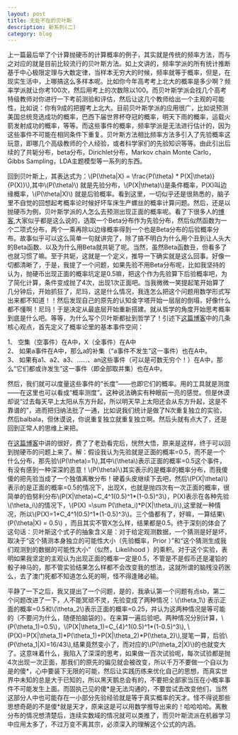```yaml
---
layout: post
title: 无处不在的贝叶斯
description: 新系列(二)
category: blog
---
```

上一篇最后举了个计算抛硬币的计算概率的例子，其实就是传统的频率方法，而与之对应的就是目前比较流行的贝叶斯方法。如上文讲的，频率学派的所有统计推断基于中心极限定理与大数定律，当样本无穷大的时候，频率就等于概率，但是，在现实生活中，上哪搞这么多样本呢。比如你今年高考考上北大的概率是多少啊？频率学派就让你考100次，然后用考上的次数除以100。而贝叶斯学派会找几个高考特级教师对你进行一下考前测验和评估，然后让这几个教师给出一个主观的可能性，比如说：你有9成的把握考上北大。目前贝叶斯学派的应用很广，比如说预测美国总统竞选成功的概率，巴西下届世界杯夺冠的概率，明天下雨的概率，运载火箭发射成功的概率，等等。而这些事件的概率，频率学派是无法进行估计的，因为这些事件不可能在相同条件下重复。贝叶斯方法相比频率方法多引入了先验概率这玩意，即哪几个高级教师的个人经验，或者科学家们的先验知识等等。由此引出后续的了共轭分布，beta分布，Dirichlet分布，Markov chain Monte Carlo，Gibbs Sampling，LDA主题模型等一系列的东西。

回到贝叶斯上，其表达式为：\\(P(\theta\|X) = \frac{P(\theta) * P(X\|\theta)}{P(X)}\\),其中\\(P(\theta)\\) 就是先验分布，\\(P(X\|\theta)\\)是条件概率，P(X)叫边缘概率，\\(P(\theta\|X)\\) 就是后验概率。看到这里，一切似乎还是很熟悉的，脑子里不自觉的回想起考概率论时候好坏车床生产螺丝的概率计算问题。然后，还是以抛硬币为例，贝叶斯学派的人怎么去预测出现正面的概率呢。看了下很多人的[博客](http://maider.blog.sohu.com/306392863.html),大家似乎都是这么说的，选取一个Beta分布作为先验分布，然后似然函数为一个二项式分布，两个一乘再除以边缘概率得到一个也是Beta分布的后验概率分布。故事似乎可以这么简单一句就讲完了，除了搞不明白为什么用个丑到让人头大的Beta函数、以及为什么用Beta就共轭了呢。当然，虽然Beta函数丑，但看多了也就习惯了嘛。至于共轭，这就是一个定义，推导一下确实就是这么回事。好像一切都清晰了，于是，我提了一个问题，如果先验不用Beta分布呢，比如我坚持的认为，抛硬币出现正面的概率坑定是0.5嘛，把这个作为先验算下后验概率吧，为了简化计算，条件变成抛了4次，出现1次正面吧。当我微微一笑提起笔开始算了几分钟后，开始抓狂了，尼玛，这是什么情况，我连怎么把这个问题用数学形式写出来都不知道！！然后发现自己的原先的认知金字塔开始一层层的倒塌，好像什么都不懂啊！尼玛！于是决定从最底层开始重新搭建。就从哲学的角度开始思考概率到底是什么吧。等等，为什么写个贝叶斯都扯到哲学了！引述下[这篇博客](http://www.52ml.net/13565.html)中的几条核心观点，首先定义了概率论里的基本事件空间：   

1、  空集（空事件）在A中，X（全事件）在A中    
2、  如果a事件在A中，那么a的补集（“a事件不发生”这一事件）也在A中。    
3、  如果有a1、a2、a3、……、an这些事件（可以是可数无穷个！）在A中，那么“它们都或许发生”这一事件（即全部取并集）也在A中。    

然后，我们就可以度量这些事件的“长度”——也即它们的概率。用的工具就是测度——在这里也可以看成“概率测度”。这种说法确实有种眼前一亮的感觉。但是休谟却说“过去每天早上太阳从东方升起，所以明天早上太阳还会从东方升起，这是不靠谱的”，进而把归纳法批了一通，比如说我们统计是做了N次重复独立的实验，然后balbala，但休谟说，你说重复独立就重复独立啊。然后头就有点大了，还是回到正常人的思维上来把。

在[这篇博客](http://mindhacks.cn/2008/09/21/the-magical-bayesian-method/)中讲的很好，费了了老劲看完后，恍然大悟，原来是这样，终于可以回到抛硬币的问题上来了。解：假设我认为先验就是正面的概率=0.5，而不是一个什么分布，那先验\\(P(\theta)=1\\),其中\\(\theta\\)表示正面的概率=0.5这个事件，有没有感到一种深深的恶意！\\(P(\theta)\\)其实表示的是概率的概率分布，而我傻傻的把先验当成了一个独值离散分布！硬着头皮继续下去吧，然后\\(P(X\|\theta)\\)表示的是正面的概率=0.5的情况下，出现X，也就是抛四次有一次正面的概率，很简单的伯努利分布\\(P(X\|\theta)=C_4^1(0.5)^1\*(1-0.5)^3\\)，P(X)表示在各种先验\\(\theta_i\\)的情况下，\\(P(X) =\sum P(\theta_i)\*P(X\|\theta_i)\\),这里就一种情况，所以\\(P(X)=1\*C_4^1(0.5)^1\*(1-0.5)^3\\)。三个值都有了，好嘛，一算结果\\(P(\theta\|X) = 0.5\\) ，而且其实不管X怎么样，结果都是0.5。终于深刻的体会了这句话：贝叶斯这个式子的抽象含义是：对于给定观测数据，一个猜测是好是坏，取决于“这个猜测本身独立的可能性大小（先验概率，Prior ）”和“这个猜测生成我们观测到的数据的可能性大小”（似然，Likelihood ）的乘积。对于这个实验，表明如果我坚定的主观认为出现正面的概率一定是0.5，不管是不是假币还是灌铅的骰子神马的，那不管实验结果怎么样都不会改变我的想法，这就所谓的脑残没药医么，去了澳门死都不知道怎么死的啊，怪不得逢赌必输。

平静了一下之后，我又提出了一个问题，是的，我承认第一个问题有点sb，第二个问题改进了一下，人不能冥顽不灵，先验变成了两种情况：\\(\theta_1\\) 表示正面的概率=0.5和\\(\theta_2\\)表示正面的概率=0.25，并认为这两种情况是等可能的（不要问为什么，随便拍脑袋的）。在来算一遍后验吧。两种情况分别计算，\\(P(\theta_1)=0.5\\)，\\(P(X\|\theta_1)=C_{4}^1(0.5)^1\*(1-0.5)^3\\), \\(P(X)=P(X\|\theta_1)\*P(\theta_1)+P(X\|\theta_2)\*P(\theta_2)\\),提笔一算，后验\\(P(\theta_1\|X)=16/43\\),结果竟然变小了，而对应的\\(P(\theta_2\|X)\\)的也就变大了。这意味着什么，我陷入了深深的思考，如果做一百次试验呢，每次试验都是抛4次出现一次正面，那我们的原先的偏见就会被改变，所以千万不要做一个自以为是的傻\*，心中要装下无限的可能，然后让实践历练来优化自己的思想，而真实世界中未知的总是大于已知的，所以黑天鹅总会有的，不要把全部家当压在小概率事件不可能发生上面。而固执己见的傻\*是无法沟通的，不要尝试去改变他们，当然这部分人中也可能存在一小部分先验经验就是等于真实概率的天才。怪不得说那些思想奇葩的不是傻\*就是天才，原来这是可以用数学推导出来的！哈哈哈哈。离散分布的情况想清楚后，连续实数域的情况就可以类推了，而贝叶斯流派在机器学习中应用太多了，不过万变不离其宗，必须深入的理解这个公式的内涵。




[LinChaohui]:    http://www.linchaohui.com  "LinChaohui"
